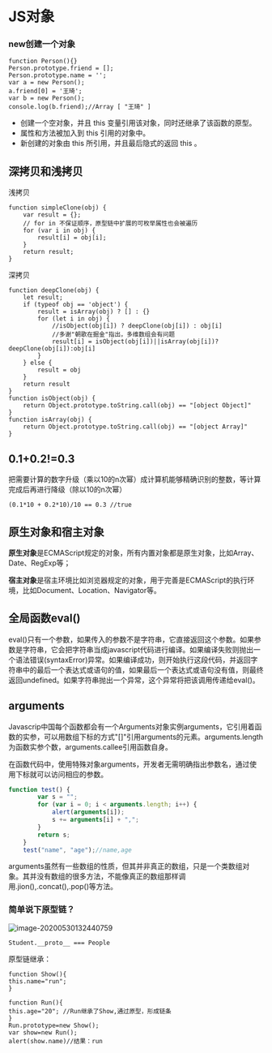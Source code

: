 # JS对象

### new创建一个对象

```
function Person(){}
Person.prototype.friend = [];
Person.prototype.name = '';
var a = new Person();
a.friend[0] = '王琦';
var b = new Person();
console.log(b.friend);//Array [ "王琦" ]  
```

- 创建一个空对象，并且 this 变量引用该对象，同时还继承了该函数的原型。
- 属性和方法被加入到 this 引用的对象中。
- 新创建的对象由 this 所引用，并且最后隐式的返回 this 。

## 深拷贝和浅拷贝

浅拷贝

```
function simpleClone(obj) {
    var result = {};
    // for in 不保证顺序，原型链中扩展的可枚举属性也会被遍历
    for (var i in obj) {
        result[i] = obj[i];
    }
    return result;
}  
```

深拷贝

```
function deepClone(obj) {
    let result;
    if (typeof obj == 'object') {
        result = isArray(obj) ? [] : {}
        for (let i in obj) {
            //isObject(obj[i]) ? deepClone(obj[i]) : obj[i]
            //多谢"朝歌在掘金"指出，多维数组会有问题
            result[i] = isObject(obj[i])||isArray(obj[i])?deepClone(obj[i]):obj[i]
        }
    } else {
        result = obj
    }
    return result
}
function isObject(obj) {
    return Object.prototype.toString.call(obj) == "[object Object]"
}
function isArray(obj) {
    return Object.prototype.toString.call(obj) == "[object Array]"
}  
```

## 0.1+0.2!=0.3

把需要计算的数字升级（乘以10的n次幂）成计算机能够精确识别的整数，等计算完成后再进行降级（除以10的n次幂）

```
(0.1*10 + 0.2*10)/10 == 0.3 //true 
```

## 原生对象和宿主对象

**原生对象**是ECMAScript规定的对象，所有内置对象都是原生对象，比如Array、Date、RegExp等；

**宿主对象**是宿主环境比如浏览器规定的对象，用于完善是ECMAScript的执行环境，比如Document、Location、Navigator等。 

## 全局函数eval()

eval()只有一个参数，如果传入的参数不是字符串，它直接返回这个参数。如果参数是字符串，它会把字符串当成javascript代码进行编译。如果编译失败则抛出一个语法错误(syntaxError)异常。如果编译成功，则开始执行这段代码，并返回字符串中的最后一个表达式或语句的值，如果最后一个表达式或语句没有值，则最终返回undefined。如果字符串抛出一个异常，这个异常将把该调用传递给eval()。

## arguments

Javascrip中国每个函数都会有一个Arguments对象实例arguments，它引用着函数的实参，可以用数组下标的方式"[]"引用arguments的元素。arguments.length为函数实参个数，arguments.callee引用函数自身。

在函数代码中，使用特殊对象arguments，开发者无需明确指出参数名，通过使用下标就可以访问相应的参数。

```js
function test() {
        var s = "";
        for (var i = 0; i < arguments.length; i++) {
            alert(arguments[i]);
            s += arguments[i] + ",";
        }
        return s;
    }
    test("name", "age");//name,age  

```

arguments虽然有一些数组的性质，但其并非真正的数组，只是一个类数组对象。其并没有数组的很多方法，不能像真正的数组那样调用.jion(),.concat(),.pop()等方法。

### 简单说下原型链？

![image-20200530132440759](C:\Users\19206\AppData\Roaming\Typora\typora-user-images\image-20200530132440759.png)

```
Student.__proto__ === People
```

原型链继承：

```
function Show(){
this.name="run";
}

function Run(){
this.age="20"; //Run继承了Show,通过原型，形成链条
}
Run.prototype=new Show();
var show=new Run();
alert(show.name)//结果：run 

```



